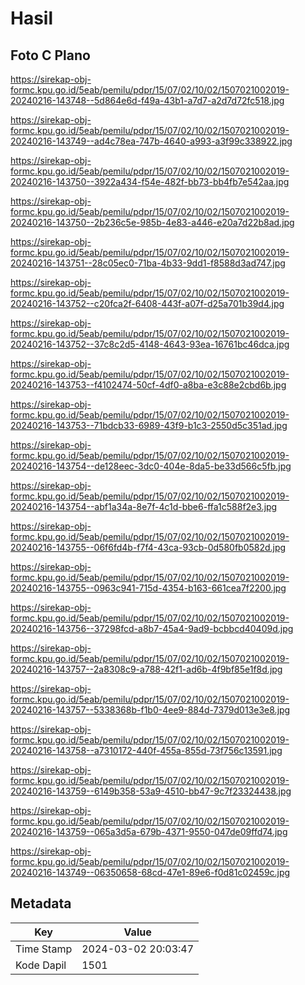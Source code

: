 # Hasil

## Foto C Plano

https://sirekap-obj-formc.kpu.go.id/5eab/pemilu/pdpr/15/07/02/10/02/1507021002019-20240216-143748--5d864e6d-f49a-43b1-a7d7-a2d7d72fc518.jpg

https://sirekap-obj-formc.kpu.go.id/5eab/pemilu/pdpr/15/07/02/10/02/1507021002019-20240216-143749--ad4c78ea-747b-4640-a993-a3f99c338922.jpg

https://sirekap-obj-formc.kpu.go.id/5eab/pemilu/pdpr/15/07/02/10/02/1507021002019-20240216-143750--3922a434-f54e-482f-bb73-bb4fb7e542aa.jpg

https://sirekap-obj-formc.kpu.go.id/5eab/pemilu/pdpr/15/07/02/10/02/1507021002019-20240216-143750--2b236c5e-985b-4e83-a446-e20a7d22b8ad.jpg

https://sirekap-obj-formc.kpu.go.id/5eab/pemilu/pdpr/15/07/02/10/02/1507021002019-20240216-143751--28c05ec0-71ba-4b33-9dd1-f8588d3ad747.jpg

https://sirekap-obj-formc.kpu.go.id/5eab/pemilu/pdpr/15/07/02/10/02/1507021002019-20240216-143752--c20fca2f-6408-443f-a07f-d25a701b39d4.jpg

https://sirekap-obj-formc.kpu.go.id/5eab/pemilu/pdpr/15/07/02/10/02/1507021002019-20240216-143752--37c8c2d5-4148-4643-93ea-16761bc46dca.jpg

https://sirekap-obj-formc.kpu.go.id/5eab/pemilu/pdpr/15/07/02/10/02/1507021002019-20240216-143753--f4102474-50cf-4df0-a8ba-e3c88e2cbd6b.jpg

https://sirekap-obj-formc.kpu.go.id/5eab/pemilu/pdpr/15/07/02/10/02/1507021002019-20240216-143753--71bdcb33-6989-43f9-b1c3-2550d5c351ad.jpg

https://sirekap-obj-formc.kpu.go.id/5eab/pemilu/pdpr/15/07/02/10/02/1507021002019-20240216-143754--de128eec-3dc0-404e-8da5-be33d566c5fb.jpg

https://sirekap-obj-formc.kpu.go.id/5eab/pemilu/pdpr/15/07/02/10/02/1507021002019-20240216-143754--abf1a34a-8e7f-4c1d-bbe6-ffa1c588f2e3.jpg

https://sirekap-obj-formc.kpu.go.id/5eab/pemilu/pdpr/15/07/02/10/02/1507021002019-20240216-143755--06f6fd4b-f7f4-43ca-93cb-0d580fb0582d.jpg

https://sirekap-obj-formc.kpu.go.id/5eab/pemilu/pdpr/15/07/02/10/02/1507021002019-20240216-143755--0963c941-715d-4354-b163-661cea7f2200.jpg

https://sirekap-obj-formc.kpu.go.id/5eab/pemilu/pdpr/15/07/02/10/02/1507021002019-20240216-143756--37298fcd-a8b7-45a4-9ad9-bcbbcd40409d.jpg

https://sirekap-obj-formc.kpu.go.id/5eab/pemilu/pdpr/15/07/02/10/02/1507021002019-20240216-143757--2a8308c9-a788-42f1-ad6b-4f9bf85e1f8d.jpg

https://sirekap-obj-formc.kpu.go.id/5eab/pemilu/pdpr/15/07/02/10/02/1507021002019-20240216-143757--5338368b-f1b0-4ee9-884d-7379d013e3e8.jpg

https://sirekap-obj-formc.kpu.go.id/5eab/pemilu/pdpr/15/07/02/10/02/1507021002019-20240216-143758--a7310172-440f-455a-855d-73f756c13591.jpg

https://sirekap-obj-formc.kpu.go.id/5eab/pemilu/pdpr/15/07/02/10/02/1507021002019-20240216-143759--6149b358-53a9-4510-bb47-9c7f23324438.jpg

https://sirekap-obj-formc.kpu.go.id/5eab/pemilu/pdpr/15/07/02/10/02/1507021002019-20240216-143759--065a3d5a-679b-4371-9550-047de09ffd74.jpg

https://sirekap-obj-formc.kpu.go.id/5eab/pemilu/pdpr/15/07/02/10/02/1507021002019-20240216-143749--06350658-68cd-47e1-89e6-f0d81c02459c.jpg


## Metadata

| Key        | Value               |
| ---------- | ------------------- |
| Time Stamp | 2024-03-02 20:03:47 |
| Kode Dapil | 1501                |



